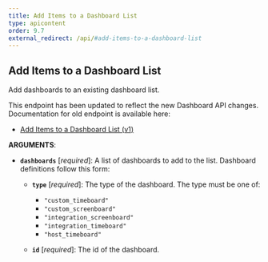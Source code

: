 ```yaml
---
title: Add Items to a Dashboard List
type: apicontent
order: 9.7
external_redirect: /api/#add-items-to-a-dashboard-list
---
```


## Add Items to a Dashboard List

Add dashboards to an existing dashboard list.

<div class="alert alert-info">
This endpoint has been updated to reflect the new Dashboard API changes. Documentation for old endpoint is available here:
    <ul>
        <li><a href="https://docs.datadoghq.com/graphing/guide/dashboard-lists-api-v1-doc#add-items-of-a-dashboard-list">Add Items to a Dashboard List (v1)</a></li>
    </ul>
</div>


**ARGUMENTS**:


*   **`dashboards`** [*required*]:
    A list of dashboards to add to the list.
    Dashboard definitions follow this form:
    *   **`type`** [*required*]:
        The type of the dashboard.
        The type must be one of:

        * `"custom_timeboard"`
        * `"custom_screenboard"`
        * `"integration_screenboard"`
        * `"integration_timeboard"`
        * `"host_timeboard"`
    *   **`id`** [*required*]:
        The id of the dashboard.
